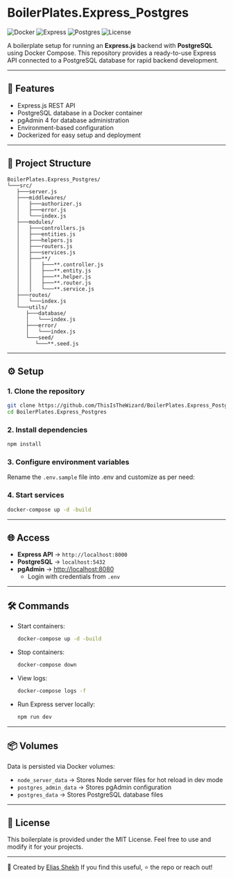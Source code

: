 # BoilerPlates.Express_Postgres

![Docker](https://img.shields.io/badge/Docker-Ready-blue?logo=docker)
![Express](https://img.shields.io/badge/Express-4-black?logo=express)
![Postgres](https://img.shields.io/badge/Postgres-17-blue?logo=postgresql)
![License](https://img.shields.io/badge/License-MIT-yellow)

A boilerplate setup for running an **Express.js** backend with **PostgreSQL** using Docker Compose.
This repository provides a ready-to-use Express API connected to a PostgreSQL database for rapid backend development.

---

## 🚀 Features

- Express.js REST API
- PostgreSQL database in a Docker container
- pgAdmin 4 for database administration
- Environment-based configuration
- Dockerized for easy setup and deployment

---

## 📂 Project Structure

```
BoilerPlates.Express_Postgres/
└───src/
   ├───server.js
   ├───middlewares/
   │   ├───authorizer.js
   │   ├───error.js
   │   └───index.js
   ├───modules/
   │   ├───controllers.js
   │   ├───entities.js
   │   ├───helpers.js
   │   ├───routers.js
   │   ├───services.js
   │   ├───**/
   │   │   ├───**.controller.js
   │   │   ├───**.entity.js
   │   │   ├───**.helper.js
   │   │   ├───**.router.js
   │   │   └───**.service.js
   ├───routes/
   │   └───index.js
   └───utils/
      ├───database/
      │   └───index.js
      ├───error/
      │   └───index.js
      └───seed/
         └───**.seed.js
```

---

## ⚙️ Setup

### 1. Clone the repository

```bash
git clone https://github.com/ThisIsTheWizard/BoilerPlates.Express_Postgres.git
cd BoilerPlates.Express_Postgres
```

### 2. Install dependencies

```bash
npm install
```

### 3. Configure environment variables

Rename the `.env.sample` file into .env and customize as per need:

### 4. Start services

```bash
docker-compose up -d -build
```

---

## 🌐 Access

- **Express API** → `http://localhost:8000`
- **PostgreSQL** → `localhost:5432`
- **pgAdmin** → [http://localhost:8080](http://localhost:8080)
  - Login with credentials from `.env`

---

## 🛠️ Commands

- Start containers:

  ```bash
  docker-compose up -d -build
  ```

- Stop containers:

  ```bash
  docker-compose down
  ```

- View logs:

  ```bash
  docker-compose logs -f
  ```

- Run Express server locally:

  ```bash
  npm run dev
  ```

---

## 📦 Volumes

Data is persisted via Docker volumes:

- `node_server_data` → Stores Node server files for hot reload in dev mode
- `postgres_admin_data` → Stores pgAdmin configuration
- `postgres_data` → Stores PostgreSQL database files

---

## 📝 License

This boilerplate is provided under the MIT License.
Feel free to use and modify it for your projects.

---

👋 Created by [Elias Shekh](https://sheikhthewizard.world)
If you find this useful, ⭐ the repo or reach out!
